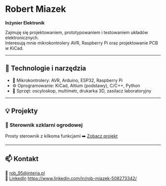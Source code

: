 # Robert Miazek
**Inżynier Elektronik**

Zajmuję się projektowaniem, prototypowaniem i testowaniem układów elektronicznych.  
Interesują mnie mikrokontrolery AVR, Raspberry Pi oraz projektowanie PCB w KiCad.

---

## 🔧 Technologie i narzędzia
- 🧠 Mikrokontrolery: AVR, Arduino, ESP32, Raspberry Pi  
- ⚙️ Oprogramowanie: KiCad, Altium (podstawy), C/C++, Python  
- 🔬 Sprzęt: oscyloskop, multimetr, drukarka 3D, zasilacz laboratoryjny

---

## 💡 Projekty
### 🔸 Sterownik szklarni ogrodowej
Prosty sterownik z kilkoma funkcjami 
➡️ [Zobacz projekt](https://github.com/Kcor990/MJR-Greenhouse)



---

## 📫 Kontakt
📧 rob_95@interia.pl  
🔗 [LinkedIn](#) https://www.linkedin.com/in/rob-miazek-508273342/
